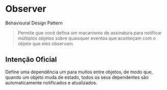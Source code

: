 # Observer
Behavioural Design Pattern

> Permite que você defina um macanismo de assinatura para notificar múltiplos objetos sobre quaisquer 
> eventos que aconteçam com o objeto que eles observam.

## Intenção Oficial
Define uma dependência um para muitos entre objetos, de modo que, quando um objeto muda de estado,
todos os seus dependentes são automaticamente notificados e atualizados.